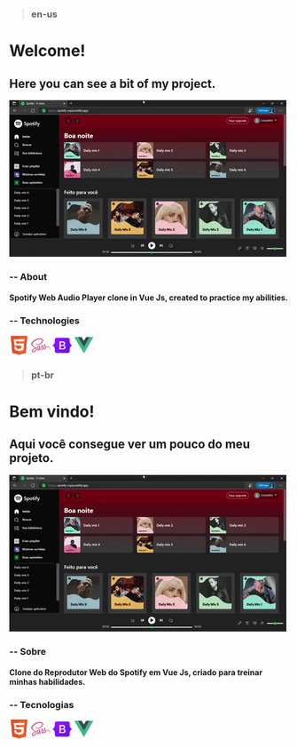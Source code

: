 > ### en-us

# Welcome!

## Here you can see a bit of my project.

![](https://github.com/IsaacLouzeiro/spotify-vue-clone/blob/master/spotify-vue-clone-gif.gif "Preview")

### -- About

####  Spotify Web Audio Player clone in Vue Js, created to practice my abilities.

### -- Technologies

<span><img src="https://raw.githubusercontent.com/devicons/devicon/master/icons/html5/html5-original.svg" width="35px" alt="Html 5" title="Html 5" /></span>
<span><img src="https://raw.githubusercontent.com/devicons/devicon/master/icons/sass/sass-original.svg" width="35px" alt="SCSS" title="SCSS" /></span>
<span><img src="https://raw.githubusercontent.com/devicons/devicon/master/icons/bootstrap/bootstrap-original.svg" width="35px" alt="Bootstrap" title="Bootstrap 5" /></span>
<span><img src="https://raw.githubusercontent.com/devicons/devicon/master/icons/vuejs/vuejs-original.svg" width="35px" alt="Vue" title="Vue 3"/></span>


> ### pt-br

# Bem vindo!

## Aqui você consegue ver um pouco do meu projeto.

![](https://github.com/IsaacLouzeiro/spotify-vue-clone/blob/master/spotify-vue-clone-gif.gif "Pré-visualização")

### -- Sobre

#### Clone do Reprodutor Web do Spotify em Vue Js, criado para treinar minhas habilidades. 

### -- Tecnologias


<span><img src="https://raw.githubusercontent.com/devicons/devicon/master/icons/html5/html5-original.svg" width="35px" alt="Html 5" title="Html 5" /></span>
<span><img src="https://raw.githubusercontent.com/devicons/devicon/master/icons/sass/sass-original.svg" width="35px" alt="SCSS" title="SCSS" /></span>
<span><img src="https://raw.githubusercontent.com/devicons/devicon/master/icons/bootstrap/bootstrap-original.svg" width="35px" alt="Bootstrap" title="Bootstrap 5" /></span>
<span><img src="https://raw.githubusercontent.com/devicons/devicon/master/icons/vuejs/vuejs-original.svg" width="35px" alt="Vue" title="Vue 3"/></span>
